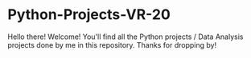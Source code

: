 # Python-Projects-VR-20
Hello there! Welcome! You'll find all the Python projects / Data Analysis projects done by me in this repository. Thanks for dropping by!
